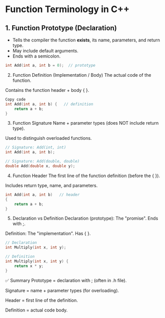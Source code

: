 # Function Terminology in C++

## 1. Function Prototype (Declaration)
- Tells the compiler the function **exists**, its name, parameters, and return type.
- May include default arguments.
- Ends with a semicolon.

```cpp
int Add(int a, int b = 0);  // prototype
```

2. Function Definition (Implementation / Body)
The actual code of the function.

Contains the function header + body { }.

```cpp
Copy code
int Add(int a, int b) {   // definition
    return a + b;
}

```
3. Function Signature
Name + parameter types (does NOT include return type).

Used to distinguish overloaded functions.

```cpp
// Signature: Add(int, int)
int Add(int a, int b);

// Signature: Add(double, double)
double Add(double x, double y);

```
4. Function Header
The first line of the function definition (before the { }).

Includes return type, name, and parameters.

```cpp
int Add(int a, int b)   // header
{
    return a + b;
}

```
5. Declaration vs Definition
Declaration (prototype): The "promise". Ends with ;.

Definition: The "implementation". Has { }.

```cpp
// Declaration
int Multiply(int x, int y);

// Definition
int Multiply(int x, int y) {
    return x * y;
}

```
✅ Summary
Prototype = declaration with ; (often in .h file).

Signature = name + parameter types (for overloading).

Header = first line of the definition.

Definition = actual code body.
